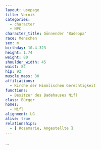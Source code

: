 ```yaml
---
layout: usepage
title: Vernik
categories:
  - character
  - NPC
character_title: Gönnender 'Badeopa'
race: Menschen
sex: m
birthday: 10.4.323
height: 1.74
weight: 80
shoulder_width: 45
waist: 84
hip: 92
muscle_mass: 30
affiliations:
  - Kirche der Himmlischen Gerechtigkeit
functions:
  - Besitzer des Badehauses Nifl
class: Bürger
homes:
  - Nifl
alignment: LG
alive: true
relationships:
  - [ Rosemarie, Angestellte ]
---
```


...